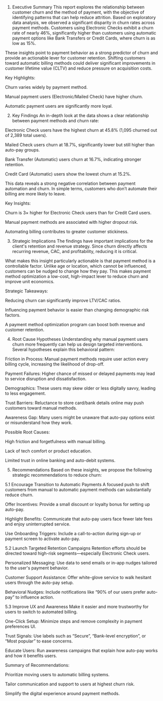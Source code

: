 1. Executive Summary
This report explores the relationship between customer churn and the method of payment, with the objective of identifying patterns that can help reduce attrition. Based on exploratory data analysis, we observed a significant disparity in churn rates across payment methods. Customers using Electronic Checks exhibit a churn rate of nearly 46%, significantly higher than customers using automatic payment options like Bank Transfers or Credit Cards, where churn is as low as 15%.

These insights point to payment behavior as a strong predictor of churn and provide an actionable lever for customer retention. Shifting customers toward automatic billing methods could deliver significant improvements in customer lifetime value (CLTV) and reduce pressure on acquisition costs.

Key Highlights:

Churn varies widely by payment method.

Manual payment users (Electronic/Mailed Check) have higher churn.

Automatic payment users are significantly more loyal.

2. Key Findings
An in-depth look at the data shows a clear relationship between payment methods and churn rate:

Electronic Check users have the highest churn at 45.8% (1,095 churned out of 2,389 total users).

Mailed Check users churn at 18.7%, significantly lower but still higher than auto-pay groups.

Bank Transfer (Automatic) users churn at 16.7%, indicating stronger retention.

Credit Card (Automatic) users show the lowest churn at 15.2%.

This data reveals a strong negative correlation between payment automation and churn. In simple terms, customers who don’t automate their billing are more likely to leave.

Key Insights:

Churn is 3× higher for Electronic Check users than for Credit Card users.

Manual payment methods are associated with higher dropout risk.

Automating billing contributes to greater customer stickiness.

3. Strategic Implications
The findings have important implications for the client's retention and revenue strategy. Since churn directly affects recurring revenue, CAC, and profitability, reducing it is critical.

What makes this insight particularly actionable is that payment method is a controllable factor. Unlike age or location, which cannot be influenced, customers can be nudged to change how they pay. This makes payment method optimization a low-cost, high-impact lever to reduce churn and improve unit economics.

Strategic Takeaways:

Reducing churn can significantly improve LTV/CAC ratios.

Influencing payment behavior is easier than changing demographic risk factors.

A payment method optimization program can boost both revenue and customer retention.

4. Root Cause Hypotheses
Understanding why manual payment users churn more frequently can help us design targeted interventions. Several hypotheses explain this behavioral pattern:

Friction in Process: Manual payment methods require user action every billing cycle, increasing the likelihood of drop-off.

Payment Failures: Higher chance of missed or delayed payments may lead to service disruption and dissatisfaction.

Demographics: These users may skew older or less digitally savvy, leading to less engagement.

Trust Barriers: Reluctance to store card/bank details online may push customers toward manual methods.

Awareness Gap: Many users might be unaware that auto-pay options exist or misunderstand how they work.

Possible Root Causes:

High friction and forgetfulness with manual billing.

Lack of tech comfort or product education.

Limited trust in online banking and auto-debit systems.

5. Recommendations
Based on these insights, we propose the following strategic recommendations to reduce churn:

5.1 Encourage Transition to Automatic Payments
A focused push to shift customers from manual to automatic payment methods can substantially reduce churn.

Offer Incentives: Provide a small discount or loyalty bonus for setting up auto-pay.

Highlight Benefits: Communicate that auto-pay users face fewer late fees and enjoy uninterrupted service.

Use Onboarding Triggers: Include a call-to-action during sign-up or payment screen to activate auto-pay.

5.2 Launch Targeted Retention Campaigns
Retention efforts should be directed toward high-risk segments—especially Electronic Check users.

Personalized Messaging: Use data to send emails or in-app nudges tailored to the user's payment behavior.

Customer Support Assistance: Offer white-glove service to walk hesitant users through the auto-pay setup.

Behavioral Nudges: Include notifications like “90% of our users prefer auto-pay” to influence action.

5.3 Improve UX and Awareness
Make it easier and more trustworthy for users to switch to automated billing.

One-Click Setup: Minimize steps and remove complexity in payment preferences UI.

Trust Signals: Use labels such as “Secure”, “Bank-level encryption”, or “Most popular” to ease concerns.

Educate Users: Run awareness campaigns that explain how auto-pay works and how it benefits users.

Summary of Recommendations:

Prioritize moving users to automatic billing systems.

Tailor communication and support to users at highest churn risk.

Simplify the digital experience around payment methods.

